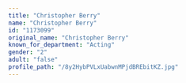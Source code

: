 ```yaml
---
title: "Christopher Berry"
name: "Christopher Berry"
id: "1173099"
original_name: "Christopher Berry"
known_for_department: "Acting"
gender: "2"
adult: "false"
profile_path: "/8y2HybPVLxUabwnMPjdBREbitKZ.jpg"
---
```

